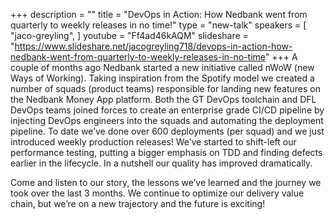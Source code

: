 +++
description = ""
title = "DevOps in Action: How Nedbank went from quarterly to weekly releases in no time!"
type = "new-talk"
speakers = [
        "jaco-greyling",
]
youtube = "Ff4ad46kAQM"
slideshare = "https://www.slideshare.net/jacogreyling718/devops-in-action-how-nedbank-went-from-quarterly-to-weekly-releases-in-no-time"
+++
A couple of months ago Nedbank started a new initiative called nWoW (new Ways of Working). Taking inspiration from the Spotify model we created a number of squads (product teams) responsible for landing new features on the Nedbank Money App platform. Both the GT DevOps toolchain and DFL DevOps teams joined forces to create an enterprise grade CI/CD pipeline by injecting DevOps engineers into the squads and automating the deployment pipeline. To date we’ve done over 600 deployments (per squad) and we just introduced weekly production releases! We’ve started to shift-left our performance testing, putting a bigger emphasis on TDD and finding defects earlier in the lifecycle. In a nutshell our quality has improved dramatically.

Come and listen to our story, the lessons we’ve learned and the journey we took over the last 3 months. We continue to optimize our delivery value chain, but we’re on a new trajectory and the future is exciting!